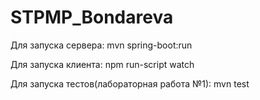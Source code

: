 # STPMP_Bondareva

Для запуска сервера: mvn spring-boot:run

Для запуска клиента: npm run-script watch

Для запуска тестов(лабораторная работа №1):  mvn test
